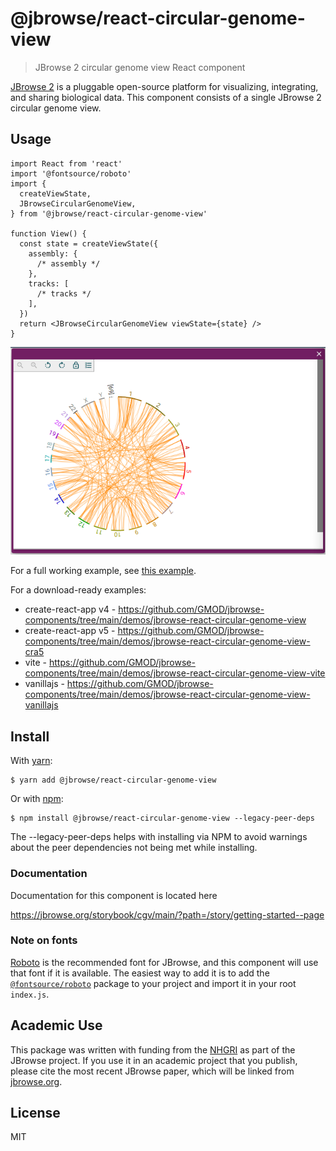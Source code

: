 # @jbrowse/react-circular-genome-view

> JBrowse 2 circular genome view React component

[JBrowse 2](https://jbrowse.org/jb2/) is a pluggable open-source platform for
visualizing, integrating, and sharing biological data. This component consists
of a single JBrowse 2 circular genome view.

## Usage

```tsx
import React from 'react'
import '@fontsource/roboto'
import {
  createViewState,
  JBrowseCircularGenomeView,
} from '@jbrowse/react-circular-genome-view'

function View() {
  const state = createViewState({
    assembly: {
      /* assembly */
    },
    tracks: [
      /* tracks */
    ],
  })
  return <JBrowseCircularGenomeView viewState={state} />
}
```

![](docs/img/exampleView.png)

For a full working example, see [this example](docs/example.md).

For a download-ready examples:

- create-react-app v4 - https://github.com/GMOD/jbrowse-components/tree/main/demos/jbrowse-react-circular-genome-view
- create-react-app v5 - https://github.com/GMOD/jbrowse-components/tree/main/demos/jbrowse-react-circular-genome-view-cra5
- vite - https://github.com/GMOD/jbrowse-components/tree/main/demos/jbrowse-react-circular-genome-view-vite
- vanillajs - https://github.com/GMOD/jbrowse-components/tree/main/demos/jbrowse-react-circular-genome-view-vanillajs

## Install

With [yarn](https://yarnpkg.com/):

```
$ yarn add @jbrowse/react-circular-genome-view
```

Or with [npm](https://npmjs.org/):

```
$ npm install @jbrowse/react-circular-genome-view --legacy-peer-deps
```

The --legacy-peer-deps helps with installing via NPM to avoid warnings about
the peer dependencies not being met while installing.

### Documentation

Documentation for this component is located here

https://jbrowse.org/storybook/cgv/main/?path=/story/getting-started--page

### Note on fonts

[Roboto](https://fonts.google.com/specimen/Roboto) is the recommended font for
JBrowse, and this component will use that font if it is available. The easiest
way to add it is to add the
[`@fontsource/roboto`](https://www.npmjs.com/package/@fontsource/roboto)
package to your project and import it in your root `index.js`.

## Academic Use

This package was written with funding from the [NHGRI](https://genome.gov/) as
part of the JBrowse project. If you use it in an academic project that you
publish, please cite the most recent JBrowse paper, which will be linked from
[jbrowse.org](https://jbrowse.org/).

## License

MIT
